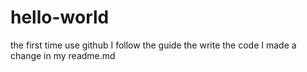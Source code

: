 # hello-world
the first time use github
I follow the guide the write the code
I made a change in my readme.md
